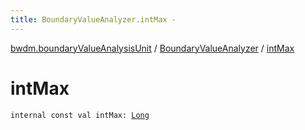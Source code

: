 ```yaml
---
title: BoundaryValueAnalyzer.intMax - 
---
```


[bwdm.boundaryValueAnalysisUnit](../index.html) / [BoundaryValueAnalyzer](index.html) / [intMax](./int-max.html)

# intMax

`internal const val intMax: `[`Long`](https://kotlinlang.org/api/latest/jvm/stdlib/kotlin/-long/index.html)